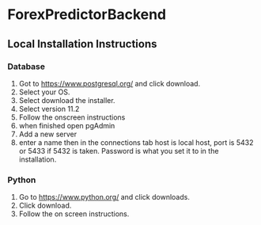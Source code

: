 # ForexPredictorBackend



## Local Installation Instructions
### Database
1. Got to https://www.postgresql.org/ and click download.
2. Select your OS.
3. Select download the installer.
4. Select version 11.2
5. Follow the onscreen instructions
6. when finished open pgAdmin
7. Add a new server
8. enter a name then in the connections tab host is local host, port is 5432 or 5433 if 5432 is taken. Password is what you set it to in the installation.


### Python
1. Go to https://www.python.org/ and click downloads.
2. Click download.
3. Follow the on screen instructions. 


